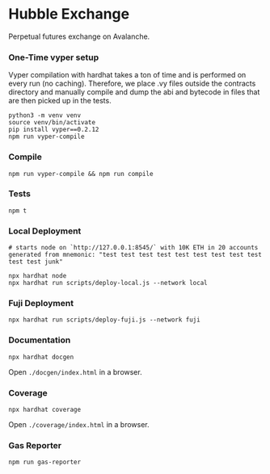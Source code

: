 # Hubble Exchange
Perpetual futures exchange on Avalanche.

### One-Time vyper setup
Vyper compilation with hardhat takes a ton of time and is performed on every run (no caching). Therefore, we place .vy files outside the contracts directory and manually compile and dump the abi and bytecode in files that are then picked up in the tests.

```
python3 -m venv venv
source venv/bin/activate
pip install vyper==0.2.12
npm run vyper-compile
```

### Compile
```
npm run vyper-compile && npm run compile
```

### Tests
```
npm t
```

### Local Deployment
```
# starts node on `http://127.0.0.1:8545/` with 10K ETH in 20 accounts generated from mnemonic: "test test test test test test test test test test test junk"

npx hardhat node
npx hardhat run scripts/deploy-local.js --network local
```

### Fuji Deployment
```
npx hardhat run scripts/deploy-fuji.js --network fuji
```

### Documentation
```
npx hardhat docgen
```
Open `./docgen/index.html` in a browser.

### Coverage
```
npx hardhat coverage
```
Open `./coverage/index.html` in a browser.


### Gas Reporter
```
npm run gas-reporter
```
